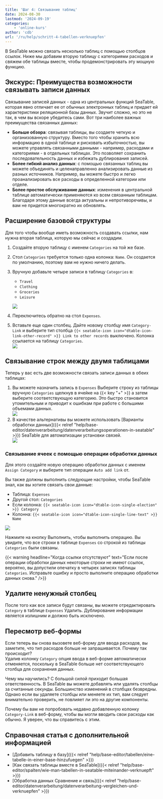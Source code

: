 ```yaml
---
title: 'Шаг 4: Связывание таблиц'
date: 2024-08-30
lastmod: '2024-09-19'
categories:
    - 'online-kurs'
author: 'cdb'
url: '/ru/help/schritt-4-tabellen-verknuepfen'
---
```


В SeaTable можно связать несколько таблиц с помощью столбцов ссылок. Ниже мы добавим вторую таблицу с категориями расходов и свяжем обе таблицы вместе, чтобы продемонстрировать эту мощную функцию.

## Экскурс: Преимущества возможности связывать записи данных

Связывание записей данных - одна из центральных функций SeaTable, которая явно отличает ее от обычных электронных таблиц и придает ей характеристики реляционной базы данных. Звучит сложно, но это не так, в чем вы вскоре убедитесь сами. Вот три наиболее важных преимущества связанных данных:

- **Больше обзора**: связывая таблицы, вы создаете четкую и организованную структуру. Вместо того чтобы хранить всю информацию в одной таблице и рисковать избыточностью, вы можете управлять связанными данными - например, расходами и категориями - в отдельных таблицах. Это позволяет сохранить последовательность данных и избежать дублирования записей.
- **Более гибкий анализ данных**: с помощью связанных таблиц вы можете объединять и целенаправленно анализировать данные из разных источников. Например, вы можете быстро и легко проанализировать все расходы в определенной категории или отделе.
- **Более простое обслуживание данных**: изменения в центральной таблице автоматически применяются ко всем связанным таблицам. Благодаря этому данные всегда актуальны и непротиворечивы, и вам не придется многократно их обновлять.

## Расширение базовой структуры

Для того чтобы вообще иметь возможность создавать ссылки, нам нужна вторая таблица, которую мы сейчас и создадим.

1. Создайте вторую таблицу с именем `Categories` на той же базе.
2. Стол `Categories` требуется только одна колонка: `Name`. Он создается по умолчанию, поэтому вам не нужно ничего делать.
3. Вручную добавьте четыре записи в таблицу `Categories` в:

    - `Travel`
    - `Clothing`
    - `Groceries`
    - `Leisure`

    ![](images/level1-categories.png)

4. Переключитесь обратно на стол `Expenses`.

5. Вставьте еще один столбец. Дайте новому столбцу имя `Category-Link` и выберите тип столбца `{{< seatable-icon icon="dtable-icon-link-other-record" >}} Link to other records` выключено. Колонка ссылается на таблицу `Categories`.  
   ![](images/level1-create-link-column.png)

## Связывание строк между двумя таблицами

Теперь у вас есть две возможности связать записи данных в обеих таблицах:

1. Вы можете назначить запись в `Expenses` Выберите строку из таблицы вручную `Categories` щелкнув в ячейке на {{< key "+" >}} а затем выберите соответствующую категорию. Это быстро становится утомительным и приводит к ошибкам при работе с большими объемами данных.  
   ![](images/level1-link-rows.png)
2. В качестве альтернативы вы можете использовать [Варианты обработки данных]({{< relref "help/base-editor/datenverarbeitung/datenverarbeitungsoperationen-in-seatable" >}}) SeaTable для автоматизации установки связей.  
   ![](images/level1-data-operation.png)

### Связывание ячеек с помощью операции обработки данных

Для этого создайте новую операцию обработки данных с именем `Assign Category` и выберите тип операции `Auto add link` от.

Вы также должны выполнить следующие настройки, чтобы SeaTable знал, как вы хотите связать свои данные:

- Таблица: `Expenses`
- Другой стол: `Categories`
- Если колонка: `{{< seatable-icon icon="dtable-icon-single-election" >}} Category`
- Колонна: `{{< seatable-icon icon="dtable-icon-single-line-text" >}} Name`

![](images/level1-auto-add-link.png)

Нажмите на кнопку Выполнить, чтобы выполнить операцию. Вы увидите, что все строки в таблице `Expenses` со строкой из таблицы `Categories` были связаны.

{{< warning  headline="Когда ссылки отсутствуют"  text="Если после операции обработки данных некоторые строки не имеют ссылок, вероятно, вы допустили опечатку в четырех записях таблицы `Categories`. Исправьте ошибку и просто выполните операцию обработки данных снова." />}}

## Удалите ненужный столбец

После того как все записи будут связаны, вы можете отредактировать `Category` в таблице `Expenses` Удалить. Дублирование информации является излишним и должно быть исключено.

## Пересмотр веб-формы

Если теперь вы снова вызовете веб-форму для ввода расходов, вы заметите, что тип расходов больше не запрашивается. Почему так происходит?  
Удалив колонку `Category` опция ввода в веб-форме автоматически отменяется, поскольку в SeaTable больше нет соответствующего столбца для сохранения данных.

Чему мы научились? С большой силой приходит большая ответственность. В SeaTable вы можете добавлять или удалять столбцы за считанные секунды. Большинство изменений в столбцах безвредны. Однако если вы удаляете столбцы или меняете их тип, вам следует внимательно проверить, не повлияет ли это на другие компоненты.

Почему бы вам не попробовать недавно добавленную колонку `Category-Link` в веб-форму, чтобы вы могли вводить свои расходы как обычно. Я уверен, что вы справитесь с этим.

## Справочная статья с дополнительной информацией

- [Добавить таблицу в базу]({{< relref "help/base-editor/tabellen/eine-tabelle-in-einer-base-hinzufuegen" >}})
- [Как связать таблицы вместе в SeaTable]({{< relref "help/base-editor/spalten/wie-man-tabellen-in-seatable-miteinander-verknuepft" >}})
- [Обработка данных Сравнение и связь]({{< relref "help/base-editor/datenverarbeitung/datenverarbeitung-vergleichen-und-verknuepfen" >}})

